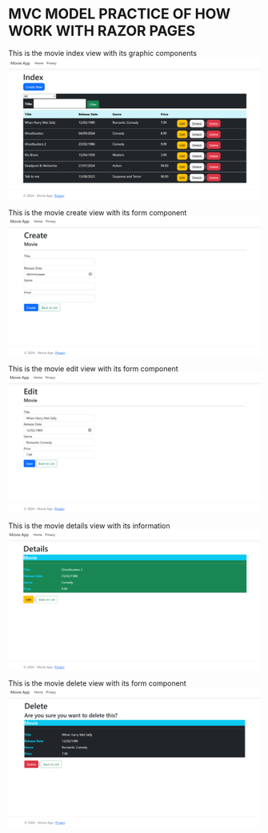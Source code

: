 # **MVC MODEL PRACTICE OF HOW WORK WITH RAZOR PAGES**

This is the movie index view with its graphic components
![first layout movie index view](https://github.com/johnnydldev/MVCMovieCatalog/blob/design/Screenshots/home_record_data_movies_image.png)

This is the movie create view with its form component
![First layout movie create view](https://github.com/johnnydldev/MVCMovieCatalog/blob/design/Screenshots/create_new_movie_view_image.png)

This is the movie edit view with its form component
![First layout movie edit view](https://github.com/johnnydldev/MVCMovieCatalog/blob/design/Screenshots/edit_old_movie_view_image.png)

This is the movie details view with its information
![First layout movie details view](https://github.com/johnnydldev/MVCMovieCatalog/blob/design/Screenshots/details_movie_view_image.png)

This is the movie delete view with its form component
![First layout movie delte view](https://github.com/johnnydldev/MVCMovieCatalog/blob/design/Screenshots/delete_old_movie_view_image.png)